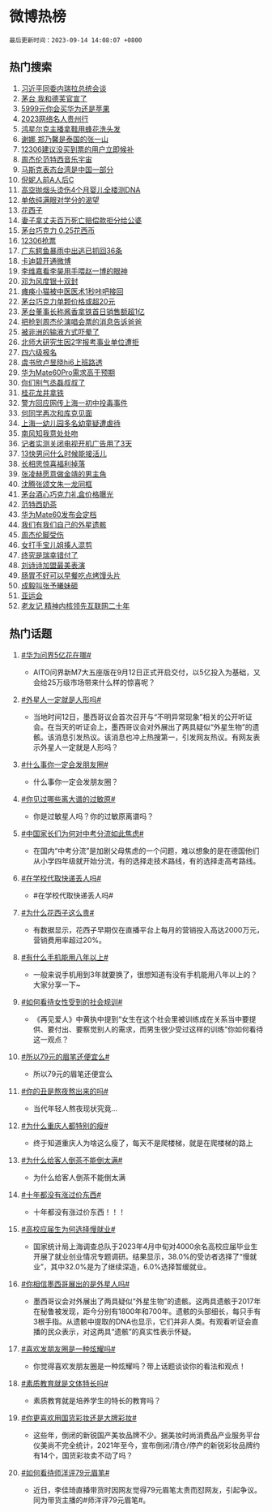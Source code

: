 # 微博热榜

`最后更新时间：2023-09-14 14:08:07 +0800`

## 热门搜索

1. [习近平同委内瑞拉总统会谈](https://m.weibo.cn/search?containerid=100103type%3D1%26t%3D10%26q%3D%23%E4%B9%A0%E8%BF%91%E5%B9%B3%E5%90%8C%E5%A7%94%E5%86%85%E7%91%9E%E6%8B%89%E6%80%BB%E7%BB%9F%E4%BC%9A%E8%B0%88%23&stream_entry_id=51&isnewpage=1&extparam=seat%3D1%26pos%3D0%26stream_entry_id%3D51%26dgr%3D0%26filter_type%3Drealtimehot%26c_type%3D51%26cate%3D10103%26display_time%3D1694671686%26pre_seqid%3D169467168671801806184)
1. [茅台 我和德芙官宣了](https://m.weibo.cn/search?containerid=100103type%3D1%26t%3D10%26q%3D%E8%8C%85%E5%8F%B0+%E6%88%91%E5%92%8C%E5%BE%B7%E8%8A%99%E5%AE%98%E5%AE%A3%E4%BA%86&stream_entry_id=31&isnewpage=1&extparam=seat%3D1%26flag%3D16%26stream_entry_id%3D31%26band_rank%3D1%26filter_type%3Drealtimehot%26c_type%3D31%26cate%3D5001%26lcate%3D5001%26q%3D%25E8%258C%2585%25E5%258F%25B0%2520%25E6%2588%2591%25E5%2592%258C%25E5%25BE%25B7%25E8%258A%2599%25E5%25AE%2598%25E5%25AE%25A3%25E4%25BA%2586%26dgr%3D0%26pos%3D0%26realpos%3D1%26display_time%3D1694671686%26pre_seqid%3D169467168671801806184)
1. [5999元你会买华为还是苹果](https://m.weibo.cn/search?containerid=100103type%3D1%26t%3D10%26q%3D%235999%E5%85%83%E4%BD%A0%E4%BC%9A%E4%B9%B0%E5%8D%8E%E4%B8%BA%E8%BF%98%E6%98%AF%E8%8B%B9%E6%9E%9C%23&stream_entry_id=31&isnewpage=1&extparam=seat%3D1%26flag%3D2%26stream_entry_id%3D31%26band_rank%3D2%26filter_type%3Drealtimehot%26c_type%3D31%26cate%3D5001%26lcate%3D5001%26q%3D%25235999%25E5%2585%2583%25E4%25BD%25A0%25E4%25BC%259A%25E4%25B9%25B0%25E5%258D%258E%25E4%25B8%25BA%25E8%25BF%2598%25E6%2598%25AF%25E8%258B%25B9%25E6%259E%259C%2523%26dgr%3D0%26pos%3D1%26realpos%3D2%26display_time%3D1694671686%26pre_seqid%3D169467168671801806184)
1. [2023网络名人贵州行](https://m.weibo.cn/search?containerid=100103type%3D1%26t%3D10%26q%3D%232023%E7%BD%91%E7%BB%9C%E5%90%8D%E4%BA%BA%E8%B4%B5%E5%B7%9E%E8%A1%8C%23&stream_entry_id=31&isnewpage=1&extparam=seat%3D1%26flag%3D0%26stream_entry_id%3D31%26band_rank%3D3%26filter_type%3Drealtimehot%26c_type%3D31%26cate%3D5001%26lcate%3D5001%26q%3D%25232023%25E7%25BD%2591%25E7%25BB%259C%25E5%2590%258D%25E4%25BA%25BA%25E8%25B4%25B5%25E5%25B7%259E%25E8%25A1%258C%2523%26dgr%3D0%26pos%3D2%26realpos%3D3%26display_time%3D1694671686%26pre_seqid%3D169467168671801806184)
1. [鸿星尔克主播拿鞋用蜂花洗头发](https://m.weibo.cn/search?containerid=100103type%3D1%26t%3D10%26q%3D%23%E9%B8%BF%E6%98%9F%E5%B0%94%E5%85%8B%E4%B8%BB%E6%92%AD%E6%8B%BF%E9%9E%8B%E7%94%A8%E8%9C%82%E8%8A%B1%E6%B4%97%E5%A4%B4%E5%8F%91%23&stream_entry_id=31&isnewpage=1&extparam=seat%3D1%26flag%3D1%26stream_entry_id%3D31%26band_rank%3D4%26filter_type%3Drealtimehot%26c_type%3D31%26cate%3D5001%26lcate%3D5001%26q%3D%2523%25E9%25B8%25BF%25E6%2598%259F%25E5%25B0%2594%25E5%2585%258B%25E4%25B8%25BB%25E6%2592%25AD%25E6%258B%25BF%25E9%259E%258B%25E7%2594%25A8%25E8%259C%2582%25E8%258A%25B1%25E6%25B4%2597%25E5%25A4%25B4%25E5%258F%2591%2523%26dgr%3D0%26pos%3D3%26realpos%3D4%26display_time%3D1694671686%26pre_seqid%3D169467168671801806184)
1. [谢娜 郑乃馨是泰国的张一山](https://m.weibo.cn/search?containerid=100103type%3D1%26t%3D10%26q%3D%E8%B0%A2%E5%A8%9C+%E9%83%91%E4%B9%83%E9%A6%A8%E6%98%AF%E6%B3%B0%E5%9B%BD%E7%9A%84%E5%BC%A0%E4%B8%80%E5%B1%B1&stream_entry_id=31&isnewpage=1&extparam=seat%3D1%26flag%3D1%26stream_entry_id%3D31%26band_rank%3D5%26filter_type%3Drealtimehot%26c_type%3D31%26cate%3D5001%26lcate%3D5001%26q%3D%25E8%25B0%25A2%25E5%25A8%259C%2520%25E9%2583%2591%25E4%25B9%2583%25E9%25A6%25A8%25E6%2598%25AF%25E6%25B3%25B0%25E5%259B%25BD%25E7%259A%2584%25E5%25BC%25A0%25E4%25B8%2580%25E5%25B1%25B1%26dgr%3D0%26pos%3D4%26realpos%3D5%26display_time%3D1694671686%26pre_seqid%3D169467168671801806184)
1. [12306建议没买到票的用户立即候补](https://m.weibo.cn/search?containerid=100103type%3D1%26t%3D10%26q%3D%2312306%E5%BB%BA%E8%AE%AE%E6%B2%A1%E4%B9%B0%E5%88%B0%E7%A5%A8%E7%9A%84%E7%94%A8%E6%88%B7%E7%AB%8B%E5%8D%B3%E5%80%99%E8%A1%A5%23&stream_entry_id=31&isnewpage=1&extparam=seat%3D1%26flag%3D1%26stream_entry_id%3D31%26band_rank%3D6%26filter_type%3Drealtimehot%26c_type%3D31%26cate%3D5001%26lcate%3D5001%26q%3D%252312306%25E5%25BB%25BA%25E8%25AE%25AE%25E6%25B2%25A1%25E4%25B9%25B0%25E5%2588%25B0%25E7%25A5%25A8%25E7%259A%2584%25E7%2594%25A8%25E6%2588%25B7%25E7%25AB%258B%25E5%258D%25B3%25E5%2580%2599%25E8%25A1%25A5%2523%26dgr%3D0%26pos%3D5%26realpos%3D6%26display_time%3D1694671686%26pre_seqid%3D169467168671801806184)
1. [周杰伦范特西音乐宇宙](https://m.weibo.cn/search?containerid=100103type%3D1%26t%3D10%26q%3D%23%E5%91%A8%E6%9D%B0%E4%BC%A6%E8%8C%83%E7%89%B9%E8%A5%BF%E9%9F%B3%E4%B9%90%E5%AE%87%E5%AE%99%23&stream_entry_id=31&isnewpage=1&extparam=seat%3D1%26pos%3D6%26band_rank%3D7%26filter_type%3Drealtimehot%26lcate%3D5001%26cate%3D5001%26is_ad_pos%3D1%26q%3D%2523%25E5%2591%25A8%25E6%259D%25B0%25E4%25BC%25A6%25E8%258C%2583%25E7%2589%25B9%25E8%25A5%25BF%25E9%259F%25B3%25E4%25B9%2590%25E5%25AE%2587%25E5%25AE%2599%2523%26dgr%3D0%26stream_entry_id%3D31%26adid%3D203177%26topic_ad%3D1%26c_type%3D31%26display_time%3D1694671686%26pre_seqid%3D169467168671801806184)
1. [马斯克表态台湾是中国一部分](https://m.weibo.cn/search?containerid=100103type%3D1%26t%3D10%26q%3D%23%E9%A9%AC%E6%96%AF%E5%85%8B%E8%A1%A8%E6%80%81%E5%8F%B0%E6%B9%BE%E6%98%AF%E4%B8%AD%E5%9B%BD%E4%B8%80%E9%83%A8%E5%88%86%23&stream_entry_id=31&isnewpage=1&extparam=seat%3D1%26flag%3D0%26stream_entry_id%3D31%26band_rank%3D7%26filter_type%3Drealtimehot%26c_type%3D31%26cate%3D5001%26lcate%3D5001%26q%3D%2523%25E9%25A9%25AC%25E6%2596%25AF%25E5%2585%258B%25E8%25A1%25A8%25E6%2580%2581%25E5%258F%25B0%25E6%25B9%25BE%25E6%2598%25AF%25E4%25B8%25AD%25E5%259B%25BD%25E4%25B8%2580%25E9%2583%25A8%25E5%2588%2586%2523%26dgr%3D0%26pos%3D7%26realpos%3D7%26display_time%3D1694671686%26pre_seqid%3D169467168671801806184)
1. [倪妮人前A人后C](https://m.weibo.cn/search?containerid=100103type%3D1%26t%3D10%26q%3D%23%E5%80%AA%E5%A6%AE%E4%BA%BA%E5%89%8DA%E4%BA%BA%E5%90%8EC%23&stream_entry_id=31&isnewpage=1&extparam=seat%3D1%26flag%3D1%26stream_entry_id%3D31%26band_rank%3D8%26filter_type%3Drealtimehot%26c_type%3D31%26cate%3D5001%26lcate%3D5001%26q%3D%2523%25E5%2580%25AA%25E5%25A6%25AE%25E4%25BA%25BA%25E5%2589%258DA%25E4%25BA%25BA%25E5%2590%258EC%2523%26dgr%3D0%26pos%3D8%26realpos%3D8%26display_time%3D1694671686%26pre_seqid%3D169467168671801806184)
1. [高空抛烟头烫伤4个月婴儿全楼测DNA](https://m.weibo.cn/search?containerid=100103type%3D1%26t%3D10%26q%3D%23%E9%AB%98%E7%A9%BA%E6%8A%9B%E7%83%9F%E5%A4%B4%E7%83%AB%E4%BC%A44%E4%B8%AA%E6%9C%88%E5%A9%B4%E5%84%BF%E5%85%A8%E6%A5%BC%E6%B5%8BDNA%23&stream_entry_id=31&isnewpage=1&extparam=seat%3D1%26flag%3D2%26stream_entry_id%3D31%26band_rank%3D9%26filter_type%3Drealtimehot%26c_type%3D31%26cate%3D5001%26lcate%3D5001%26q%3D%2523%25E9%25AB%2598%25E7%25A9%25BA%25E6%258A%259B%25E7%2583%259F%25E5%25A4%25B4%25E7%2583%25AB%25E4%25BC%25A44%25E4%25B8%25AA%25E6%259C%2588%25E5%25A9%25B4%25E5%2584%25BF%25E5%2585%25A8%25E6%25A5%25BC%25E6%25B5%258BDNA%2523%26dgr%3D0%26pos%3D9%26realpos%3D9%26display_time%3D1694671686%26pre_seqid%3D169467168671801806184)
1. [单依纯满眼对学分的渴望](https://m.weibo.cn/search?containerid=100103type%3D1%26t%3D10%26q%3D%E5%8D%95%E4%BE%9D%E7%BA%AF%E6%BB%A1%E7%9C%BC%E5%AF%B9%E5%AD%A6%E5%88%86%E7%9A%84%E6%B8%B4%E6%9C%9B&stream_entry_id=31&isnewpage=1&extparam=seat%3D1%26flag%3D0%26stream_entry_id%3D31%26band_rank%3D10%26filter_type%3Drealtimehot%26c_type%3D31%26cate%3D5001%26lcate%3D5001%26q%3D%25E5%258D%2595%25E4%25BE%259D%25E7%25BA%25AF%25E6%25BB%25A1%25E7%259C%25BC%25E5%25AF%25B9%25E5%25AD%25A6%25E5%2588%2586%25E7%259A%2584%25E6%25B8%25B4%25E6%259C%259B%26dgr%3D0%26pos%3D10%26realpos%3D10%26display_time%3D1694671686%26pre_seqid%3D169467168671801806184)
1. [花西子](https://m.weibo.cn/search?containerid=100103type%3D1%26t%3D10%26q%3D%E8%8A%B1%E8%A5%BF%E5%AD%90&stream_entry_id=31&isnewpage=1&extparam=seat%3D1%26flag%3D0%26stream_entry_id%3D31%26band_rank%3D11%26filter_type%3Drealtimehot%26c_type%3D31%26cate%3D5001%26lcate%3D5001%26q%3D%25E8%258A%25B1%25E8%25A5%25BF%25E5%25AD%2590%26dgr%3D0%26pos%3D11%26realpos%3D11%26display_time%3D1694671686%26pre_seqid%3D169467168671801806184)
1. [妻子拿丈夫百万死亡赔偿款拒分给公婆](https://m.weibo.cn/search?containerid=100103type%3D1%26t%3D10%26q%3D%23%E5%A6%BB%E5%AD%90%E6%8B%BF%E4%B8%88%E5%A4%AB%E7%99%BE%E4%B8%87%E6%AD%BB%E4%BA%A1%E8%B5%94%E5%81%BF%E6%AC%BE%E6%8B%92%E5%88%86%E7%BB%99%E5%85%AC%E5%A9%86%23&stream_entry_id=31&isnewpage=1&extparam=seat%3D1%26flag%3D0%26stream_entry_id%3D31%26band_rank%3D12%26filter_type%3Drealtimehot%26c_type%3D31%26cate%3D5001%26lcate%3D5001%26q%3D%2523%25E5%25A6%25BB%25E5%25AD%2590%25E6%258B%25BF%25E4%25B8%2588%25E5%25A4%25AB%25E7%2599%25BE%25E4%25B8%2587%25E6%25AD%25BB%25E4%25BA%25A1%25E8%25B5%2594%25E5%2581%25BF%25E6%25AC%25BE%25E6%258B%2592%25E5%2588%2586%25E7%25BB%2599%25E5%2585%25AC%25E5%25A9%2586%2523%26dgr%3D0%26pos%3D12%26realpos%3D12%26display_time%3D1694671686%26pre_seqid%3D169467168671801806184)
1. [茅台巧克力 0.25花西币](https://m.weibo.cn/search?containerid=100103type%3D1%26t%3D10%26q%3D%E8%8C%85%E5%8F%B0%E5%B7%A7%E5%85%8B%E5%8A%9B+0.25%E8%8A%B1%E8%A5%BF%E5%B8%81&stream_entry_id=31&isnewpage=1&extparam=seat%3D1%26flag%3D1%26stream_entry_id%3D31%26band_rank%3D13%26filter_type%3Drealtimehot%26c_type%3D31%26cate%3D5001%26lcate%3D5001%26q%3D%25E8%258C%2585%25E5%258F%25B0%25E5%25B7%25A7%25E5%2585%258B%25E5%258A%259B%25200.25%25E8%258A%25B1%25E8%25A5%25BF%25E5%25B8%2581%26dgr%3D0%26pos%3D13%26realpos%3D13%26display_time%3D1694671686%26pre_seqid%3D169467168671801806184)
1. [12306抢票](https://m.weibo.cn/search?containerid=100103type%3D1%26t%3D10%26q%3D%2312306%E6%8A%A2%E7%A5%A8%23&stream_entry_id=31&isnewpage=1&extparam=seat%3D1%26flag%3D0%26stream_entry_id%3D31%26band_rank%3D14%26filter_type%3Drealtimehot%26c_type%3D31%26cate%3D5001%26lcate%3D5001%26q%3D%252312306%25E6%258A%25A2%25E7%25A5%25A8%2523%26dgr%3D0%26pos%3D14%26realpos%3D14%26display_time%3D1694671686%26pre_seqid%3D169467168671801806184)
1. [广东鳄鱼暴雨中出逃已抓回36条](https://m.weibo.cn/search?containerid=100103type%3D1%26t%3D10%26q%3D%23%E5%B9%BF%E4%B8%9C%E9%B3%84%E9%B1%BC%E6%9A%B4%E9%9B%A8%E4%B8%AD%E5%87%BA%E9%80%83%E5%B7%B2%E6%8A%93%E5%9B%9E36%E6%9D%A1%23&stream_entry_id=31&isnewpage=1&extparam=seat%3D1%26flag%3D0%26stream_entry_id%3D31%26band_rank%3D15%26filter_type%3Drealtimehot%26c_type%3D31%26cate%3D5001%26lcate%3D5001%26q%3D%2523%25E5%25B9%25BF%25E4%25B8%259C%25E9%25B3%2584%25E9%25B1%25BC%25E6%259A%25B4%25E9%259B%25A8%25E4%25B8%25AD%25E5%2587%25BA%25E9%2580%2583%25E5%25B7%25B2%25E6%258A%2593%25E5%259B%259E36%25E6%259D%25A1%2523%26dgr%3D0%26pos%3D15%26realpos%3D15%26display_time%3D1694671686%26pre_seqid%3D169467168671801806184)
1. [卡迪碧开通微博](https://m.weibo.cn/search?containerid=100103type%3D1%26t%3D10%26q%3D%23%E5%8D%A1%E8%BF%AA%E7%A2%A7%E5%BC%80%E9%80%9A%E5%BE%AE%E5%8D%9A%23&stream_entry_id=31&isnewpage=1&extparam=seat%3D1%26flag%3D1%26stream_entry_id%3D31%26band_rank%3D16%26filter_type%3Drealtimehot%26c_type%3D31%26cate%3D5001%26lcate%3D5001%26q%3D%2523%25E5%258D%25A1%25E8%25BF%25AA%25E7%25A2%25A7%25E5%25BC%2580%25E9%2580%259A%25E5%25BE%25AE%25E5%258D%259A%2523%26dgr%3D0%26pos%3D16%26realpos%3D16%26display_time%3D1694671686%26pre_seqid%3D169467168671801806184)
1. [李维嘉看李昊用手喂赵一博的眼神](https://m.weibo.cn/search?containerid=100103type%3D1%26t%3D10%26q%3D%23%E6%9D%8E%E7%BB%B4%E5%98%89%E7%9C%8B%E6%9D%8E%E6%98%8A%E7%94%A8%E6%89%8B%E5%96%82%E8%B5%B5%E4%B8%80%E5%8D%9A%E7%9A%84%E7%9C%BC%E7%A5%9E%23&stream_entry_id=31&isnewpage=1&extparam=seat%3D1%26flag%3D1%26stream_entry_id%3D31%26band_rank%3D17%26filter_type%3Drealtimehot%26c_type%3D31%26cate%3D5001%26lcate%3D5001%26q%3D%2523%25E6%259D%258E%25E7%25BB%25B4%25E5%2598%2589%25E7%259C%258B%25E6%259D%258E%25E6%2598%258A%25E7%2594%25A8%25E6%2589%258B%25E5%2596%2582%25E8%25B5%25B5%25E4%25B8%2580%25E5%258D%259A%25E7%259A%2584%25E7%259C%25BC%25E7%25A5%259E%2523%26dgr%3D0%26pos%3D17%26realpos%3D17%26display_time%3D1694671686%26pre_seqid%3D169467168671801806184)
1. [邓为风度银十双封](https://m.weibo.cn/search?containerid=100103type%3D1%26t%3D10%26q%3D%23%E9%82%93%E4%B8%BA%E9%A3%8E%E5%BA%A6%E9%93%B6%E5%8D%81%E5%8F%8C%E5%B0%81%23&stream_entry_id=31&isnewpage=1&extparam=seat%3D1%26flag%3D1%26stream_entry_id%3D31%26band_rank%3D18%26filter_type%3Drealtimehot%26c_type%3D31%26cate%3D5001%26lcate%3D5001%26q%3D%2523%25E9%2582%2593%25E4%25B8%25BA%25E9%25A3%258E%25E5%25BA%25A6%25E9%2593%25B6%25E5%258D%2581%25E5%258F%258C%25E5%25B0%2581%2523%26dgr%3D0%26pos%3D18%26realpos%3D18%26display_time%3D1694671686%26pre_seqid%3D169467168671801806184)
1. [瘫痪小猫被中医医术1秒咔吧接回](https://m.weibo.cn/search?containerid=100103type%3D1%26t%3D10%26q%3D%23%E7%98%AB%E7%97%AA%E5%B0%8F%E7%8C%AB%E8%A2%AB%E4%B8%AD%E5%8C%BB%E5%8C%BB%E6%9C%AF1%E7%A7%92%E5%92%94%E5%90%A7%E6%8E%A5%E5%9B%9E%23&stream_entry_id=31&isnewpage=1&extparam=seat%3D1%26flag%3D32768%26stream_entry_id%3D31%26band_rank%3D19%26filter_type%3Drealtimehot%26c_type%3D31%26cate%3D5001%26lcate%3D5001%26q%3D%2523%25E7%2598%25AB%25E7%2597%25AA%25E5%25B0%258F%25E7%258C%25AB%25E8%25A2%25AB%25E4%25B8%25AD%25E5%258C%25BB%25E5%258C%25BB%25E6%259C%25AF1%25E7%25A7%2592%25E5%2592%2594%25E5%2590%25A7%25E6%258E%25A5%25E5%259B%259E%2523%26dgr%3D0%26pos%3D19%26realpos%3D19%26display_time%3D1694671686%26pre_seqid%3D169467168671801806184)
1. [茅台巧克力单颗价格或超20元](https://m.weibo.cn/search?containerid=100103type%3D1%26t%3D10%26q%3D%23%E8%8C%85%E5%8F%B0%E5%B7%A7%E5%85%8B%E5%8A%9B%E5%8D%95%E9%A2%97%E4%BB%B7%E6%A0%BC%E6%88%96%E8%B6%8520%E5%85%83%23&stream_entry_id=31&isnewpage=1&extparam=seat%3D1%26flag%3D0%26stream_entry_id%3D31%26band_rank%3D20%26filter_type%3Drealtimehot%26c_type%3D31%26cate%3D5001%26lcate%3D5001%26q%3D%2523%25E8%258C%2585%25E5%258F%25B0%25E5%25B7%25A7%25E5%2585%258B%25E5%258A%259B%25E5%258D%2595%25E9%25A2%2597%25E4%25BB%25B7%25E6%25A0%25BC%25E6%2588%2596%25E8%25B6%258520%25E5%2585%2583%2523%26dgr%3D0%26pos%3D20%26realpos%3D20%26display_time%3D1694671686%26pre_seqid%3D169467168671801806184)
1. [茅台董事长称酱香拿铁首日销售额超1亿](https://m.weibo.cn/search?containerid=100103type%3D1%26t%3D10%26q%3D%23%E8%8C%85%E5%8F%B0%E8%91%A3%E4%BA%8B%E9%95%BF%E7%A7%B0%E9%85%B1%E9%A6%99%E6%8B%BF%E9%93%81%E9%A6%96%E6%97%A5%E9%94%80%E5%94%AE%E9%A2%9D%E8%B6%851%E4%BA%BF%23&stream_entry_id=31&isnewpage=1&extparam=seat%3D1%26flag%3D0%26stream_entry_id%3D31%26band_rank%3D21%26filter_type%3Drealtimehot%26c_type%3D31%26cate%3D5001%26lcate%3D5001%26q%3D%2523%25E8%258C%2585%25E5%258F%25B0%25E8%2591%25A3%25E4%25BA%258B%25E9%2595%25BF%25E7%25A7%25B0%25E9%2585%25B1%25E9%25A6%2599%25E6%258B%25BF%25E9%2593%2581%25E9%25A6%2596%25E6%2597%25A5%25E9%2594%2580%25E5%2594%25AE%25E9%25A2%259D%25E8%25B6%25851%25E4%25BA%25BF%2523%26dgr%3D0%26pos%3D21%26realpos%3D21%26display_time%3D1694671686%26pre_seqid%3D169467168671801806184)
1. [把抢到周杰伦演唱会票的消息告诉爸爸](https://m.weibo.cn/search?containerid=100103type%3D1%26t%3D10%26q%3D%E6%8A%8A%E6%8A%A2%E5%88%B0%E5%91%A8%E6%9D%B0%E4%BC%A6%E6%BC%94%E5%94%B1%E4%BC%9A%E7%A5%A8%E7%9A%84%E6%B6%88%E6%81%AF%E5%91%8A%E8%AF%89%E7%88%B8%E7%88%B8&stream_entry_id=31&isnewpage=1&extparam=seat%3D1%26flag%3D1%26stream_entry_id%3D31%26band_rank%3D22%26filter_type%3Drealtimehot%26c_type%3D31%26cate%3D5001%26lcate%3D5001%26q%3D%25E6%258A%258A%25E6%258A%25A2%25E5%2588%25B0%25E5%2591%25A8%25E6%259D%25B0%25E4%25BC%25A6%25E6%25BC%2594%25E5%2594%25B1%25E4%25BC%259A%25E7%25A5%25A8%25E7%259A%2584%25E6%25B6%2588%25E6%2581%25AF%25E5%2591%258A%25E8%25AF%2589%25E7%2588%25B8%25E7%2588%25B8%26dgr%3D0%26pos%3D22%26realpos%3D22%26display_time%3D1694671686%26pre_seqid%3D169467168671801806184)
1. [被非洲的输液方式吓晕了](https://m.weibo.cn/search?containerid=100103type%3D1%26t%3D10%26q%3D%E8%A2%AB%E9%9D%9E%E6%B4%B2%E7%9A%84%E8%BE%93%E6%B6%B2%E6%96%B9%E5%BC%8F%E5%90%93%E6%99%95%E4%BA%86&stream_entry_id=31&isnewpage=1&extparam=seat%3D1%26flag%3D0%26stream_entry_id%3D31%26band_rank%3D23%26filter_type%3Drealtimehot%26c_type%3D31%26cate%3D5001%26lcate%3D5001%26q%3D%25E8%25A2%25AB%25E9%259D%259E%25E6%25B4%25B2%25E7%259A%2584%25E8%25BE%2593%25E6%25B6%25B2%25E6%2596%25B9%25E5%25BC%258F%25E5%2590%2593%25E6%2599%2595%25E4%25BA%2586%26dgr%3D0%26pos%3D23%26realpos%3D23%26display_time%3D1694671686%26pre_seqid%3D169467168671801806184)
1. [北师大研究生因2字报考事业单位遭拒](https://m.weibo.cn/search?containerid=100103type%3D1%26t%3D10%26q%3D%23%E5%8C%97%E5%B8%88%E5%A4%A7%E7%A0%94%E7%A9%B6%E7%94%9F%E5%9B%A02%E5%AD%97%E6%8A%A5%E8%80%83%E4%BA%8B%E4%B8%9A%E5%8D%95%E4%BD%8D%E9%81%AD%E6%8B%92%23&stream_entry_id=31&isnewpage=1&extparam=seat%3D1%26flag%3D0%26stream_entry_id%3D31%26band_rank%3D24%26filter_type%3Drealtimehot%26c_type%3D31%26cate%3D5001%26lcate%3D5001%26q%3D%2523%25E5%258C%2597%25E5%25B8%2588%25E5%25A4%25A7%25E7%25A0%2594%25E7%25A9%25B6%25E7%2594%259F%25E5%259B%25A02%25E5%25AD%2597%25E6%258A%25A5%25E8%2580%2583%25E4%25BA%258B%25E4%25B8%259A%25E5%258D%2595%25E4%25BD%258D%25E9%2581%25AD%25E6%258B%2592%2523%26dgr%3D0%26pos%3D24%26realpos%3D24%26display_time%3D1694671686%26pre_seqid%3D169467168671801806184)
1. [四六级报名](https://m.weibo.cn/search?containerid=100103type%3D1%26t%3D10%26q%3D%E5%9B%9B%E5%85%AD%E7%BA%A7%E6%8A%A5%E5%90%8D&stream_entry_id=31&isnewpage=1&extparam=seat%3D1%26flag%3D1%26stream_entry_id%3D31%26band_rank%3D25%26filter_type%3Drealtimehot%26c_type%3D31%26cate%3D5001%26lcate%3D5001%26q%3D%25E5%259B%259B%25E5%2585%25AD%25E7%25BA%25A7%25E6%258A%25A5%25E5%2590%258D%26dgr%3D0%26pos%3D25%26realpos%3D25%26display_time%3D1694671686%26pre_seqid%3D169467168671801806184)
1. [虞书欣卢昱晓hi6上班路透](https://m.weibo.cn/search?containerid=100103type%3D1%26t%3D10%26q%3D%23%E8%99%9E%E4%B9%A6%E6%AC%A3%E5%8D%A2%E6%98%B1%E6%99%93hi6%E4%B8%8A%E7%8F%AD%E8%B7%AF%E9%80%8F%23&stream_entry_id=31&isnewpage=1&extparam=seat%3D1%26flag%3D1%26stream_entry_id%3D31%26band_rank%3D26%26filter_type%3Drealtimehot%26c_type%3D31%26cate%3D5001%26lcate%3D5001%26q%3D%2523%25E8%2599%259E%25E4%25B9%25A6%25E6%25AC%25A3%25E5%258D%25A2%25E6%2598%25B1%25E6%2599%2593hi6%25E4%25B8%258A%25E7%258F%25AD%25E8%25B7%25AF%25E9%2580%258F%2523%26dgr%3D0%26pos%3D26%26realpos%3D26%26display_time%3D1694671686%26pre_seqid%3D169467168671801806184)
1. [华为Mate60Pro需求高于预期](https://m.weibo.cn/search?containerid=100103type%3D1%26t%3D10%26q%3D%23%E5%8D%8E%E4%B8%BAMate60Pro%E9%9C%80%E6%B1%82%E9%AB%98%E4%BA%8E%E9%A2%84%E6%9C%9F%23&stream_entry_id=31&isnewpage=1&extparam=seat%3D1%26flag%3D0%26stream_entry_id%3D31%26band_rank%3D27%26filter_type%3Drealtimehot%26c_type%3D31%26cate%3D5001%26lcate%3D5001%26q%3D%2523%25E5%258D%258E%25E4%25B8%25BAMate60Pro%25E9%259C%2580%25E6%25B1%2582%25E9%25AB%2598%25E4%25BA%258E%25E9%25A2%2584%25E6%259C%259F%2523%26dgr%3D0%26pos%3D27%26realpos%3D27%26display_time%3D1694671686%26pre_seqid%3D169467168671801806184)
1. [你们别气丞磊叔叔了](https://m.weibo.cn/search?containerid=100103type%3D1%26t%3D10%26q%3D%E4%BD%A0%E4%BB%AC%E5%88%AB%E6%B0%94%E4%B8%9E%E7%A3%8A%E5%8F%94%E5%8F%94%E4%BA%86&stream_entry_id=31&isnewpage=1&extparam=seat%3D1%26flag%3D1%26stream_entry_id%3D31%26band_rank%3D28%26filter_type%3Drealtimehot%26c_type%3D31%26cate%3D5001%26lcate%3D5001%26q%3D%25E4%25BD%25A0%25E4%25BB%25AC%25E5%2588%25AB%25E6%25B0%2594%25E4%25B8%259E%25E7%25A3%258A%25E5%258F%2594%25E5%258F%2594%25E4%25BA%2586%26dgr%3D0%26pos%3D28%26realpos%3D28%26display_time%3D1694671686%26pre_seqid%3D169467168671801806184)
1. [桂花龙井拿铁](https://m.weibo.cn/search?containerid=100103type%3D1%26t%3D10%26q%3D%E6%A1%82%E8%8A%B1%E9%BE%99%E4%BA%95%E6%8B%BF%E9%93%81&stream_entry_id=31&isnewpage=1&extparam=seat%3D1%26flag%3D0%26stream_entry_id%3D31%26band_rank%3D29%26filter_type%3Drealtimehot%26c_type%3D31%26cate%3D5001%26lcate%3D5001%26q%3D%25E6%25A1%2582%25E8%258A%25B1%25E9%25BE%2599%25E4%25BA%2595%25E6%258B%25BF%25E9%2593%2581%26dgr%3D0%26pos%3D29%26realpos%3D29%26display_time%3D1694671686%26pre_seqid%3D169467168671801806184)
1. [警方回应网传上海一初中投毒事件](https://m.weibo.cn/search?containerid=100103type%3D1%26t%3D10%26q%3D%23%E8%AD%A6%E6%96%B9%E5%9B%9E%E5%BA%94%E7%BD%91%E4%BC%A0%E4%B8%8A%E6%B5%B7%E4%B8%80%E5%88%9D%E4%B8%AD%E6%8A%95%E6%AF%92%E4%BA%8B%E4%BB%B6%23&stream_entry_id=31&isnewpage=1&extparam=seat%3D1%26flag%3D1%26stream_entry_id%3D31%26band_rank%3D30%26filter_type%3Drealtimehot%26c_type%3D31%26cate%3D5001%26lcate%3D5001%26q%3D%2523%25E8%25AD%25A6%25E6%2596%25B9%25E5%259B%259E%25E5%25BA%2594%25E7%25BD%2591%25E4%25BC%25A0%25E4%25B8%258A%25E6%25B5%25B7%25E4%25B8%2580%25E5%2588%259D%25E4%25B8%25AD%25E6%258A%2595%25E6%25AF%2592%25E4%25BA%258B%25E4%25BB%25B6%2523%26dgr%3D0%26pos%3D30%26realpos%3D30%26display_time%3D1694671686%26pre_seqid%3D169467168671801806184)
1. [何同学再次和库克见面](https://m.weibo.cn/search?containerid=100103type%3D1%26t%3D10%26q%3D%E4%BD%95%E5%90%8C%E5%AD%A6%E5%86%8D%E6%AC%A1%E5%92%8C%E5%BA%93%E5%85%8B%E8%A7%81%E9%9D%A2&stream_entry_id=31&isnewpage=1&extparam=seat%3D1%26flag%3D1%26stream_entry_id%3D31%26band_rank%3D31%26filter_type%3Drealtimehot%26c_type%3D31%26cate%3D5001%26lcate%3D5001%26q%3D%25E4%25BD%2595%25E5%2590%258C%25E5%25AD%25A6%25E5%2586%258D%25E6%25AC%25A1%25E5%2592%258C%25E5%25BA%2593%25E5%2585%258B%25E8%25A7%2581%25E9%259D%25A2%26dgr%3D0%26pos%3D31%26realpos%3D31%26display_time%3D1694671686%26pre_seqid%3D169467168671801806184)
1. [上海一幼儿园多名幼童疑遭虐待](https://m.weibo.cn/search?containerid=100103type%3D1%26t%3D10%26q%3D%23%E4%B8%8A%E6%B5%B7%E4%B8%80%E5%B9%BC%E5%84%BF%E5%9B%AD%E5%A4%9A%E5%90%8D%E5%B9%BC%E7%AB%A5%E7%96%91%E9%81%AD%E8%99%90%E5%BE%85%23&stream_entry_id=31&isnewpage=1&extparam=seat%3D1%26flag%3D0%26stream_entry_id%3D31%26band_rank%3D32%26filter_type%3Drealtimehot%26c_type%3D31%26cate%3D5001%26lcate%3D5001%26q%3D%2523%25E4%25B8%258A%25E6%25B5%25B7%25E4%25B8%2580%25E5%25B9%25BC%25E5%2584%25BF%25E5%259B%25AD%25E5%25A4%259A%25E5%2590%258D%25E5%25B9%25BC%25E7%25AB%25A5%25E7%2596%2591%25E9%2581%25AD%25E8%2599%2590%25E5%25BE%2585%2523%26dgr%3D0%26pos%3D32%26realpos%3D32%26display_time%3D1694671686%26pre_seqid%3D169467168671801806184)
1. [南风知我意处处吻](https://m.weibo.cn/search?containerid=100103type%3D1%26t%3D10%26q%3D%23%E5%8D%97%E9%A3%8E%E7%9F%A5%E6%88%91%E6%84%8F%E5%A4%84%E5%A4%84%E5%90%BB%23&stream_entry_id=31&isnewpage=1&extparam=seat%3D1%26flag%3D1%26stream_entry_id%3D31%26band_rank%3D33%26filter_type%3Drealtimehot%26c_type%3D31%26cate%3D5001%26lcate%3D5001%26q%3D%2523%25E5%258D%2597%25E9%25A3%258E%25E7%259F%25A5%25E6%2588%2591%25E6%2584%258F%25E5%25A4%2584%25E5%25A4%2584%25E5%2590%25BB%2523%26dgr%3D0%26pos%3D33%26realpos%3D33%26display_time%3D1694671686%26pre_seqid%3D169467168671801806184)
1. [记者实测关闭电视开机广告用了3天](https://m.weibo.cn/search?containerid=100103type%3D1%26t%3D10%26q%3D%23%E8%AE%B0%E8%80%85%E5%AE%9E%E6%B5%8B%E5%85%B3%E9%97%AD%E7%94%B5%E8%A7%86%E5%BC%80%E6%9C%BA%E5%B9%BF%E5%91%8A%E7%94%A8%E4%BA%863%E5%A4%A9%23&stream_entry_id=31&isnewpage=1&extparam=seat%3D1%26flag%3D1%26stream_entry_id%3D31%26band_rank%3D34%26filter_type%3Drealtimehot%26c_type%3D31%26cate%3D5001%26lcate%3D5001%26q%3D%2523%25E8%25AE%25B0%25E8%2580%2585%25E5%25AE%259E%25E6%25B5%258B%25E5%2585%25B3%25E9%2597%25AD%25E7%2594%25B5%25E8%25A7%2586%25E5%25BC%2580%25E6%259C%25BA%25E5%25B9%25BF%25E5%2591%258A%25E7%2594%25A8%25E4%25BA%25863%25E5%25A4%25A9%2523%26dgr%3D0%26pos%3D34%26realpos%3D34%26display_time%3D1694671686%26pre_seqid%3D169467168671801806184)
1. [13快男问什么时候能接活儿](https://m.weibo.cn/search?containerid=100103type%3D1%26t%3D10%26q%3D%2313%E5%BF%AB%E7%94%B7%E9%97%AE%E4%BB%80%E4%B9%88%E6%97%B6%E5%80%99%E8%83%BD%E6%8E%A5%E6%B4%BB%E5%84%BF%23&stream_entry_id=31&isnewpage=1&extparam=seat%3D1%26flag%3D1%26stream_entry_id%3D31%26band_rank%3D35%26filter_type%3Drealtimehot%26c_type%3D31%26cate%3D5001%26lcate%3D5001%26q%3D%252313%25E5%25BF%25AB%25E7%2594%25B7%25E9%2597%25AE%25E4%25BB%2580%25E4%25B9%2588%25E6%2597%25B6%25E5%2580%2599%25E8%2583%25BD%25E6%258E%25A5%25E6%25B4%25BB%25E5%2584%25BF%2523%26dgr%3D0%26pos%3D35%26realpos%3D35%26display_time%3D1694671686%26pre_seqid%3D169467168671801806184)
1. [长相思惊喜福利掉落](https://m.weibo.cn/search?containerid=100103type%3D1%26t%3D10%26q%3D%E9%95%BF%E7%9B%B8%E6%80%9D%E6%83%8A%E5%96%9C%E7%A6%8F%E5%88%A9%E6%8E%89%E8%90%BD&stream_entry_id=31&isnewpage=1&extparam=seat%3D1%26flag%3D1%26stream_entry_id%3D31%26band_rank%3D36%26filter_type%3Drealtimehot%26c_type%3D31%26cate%3D5001%26lcate%3D5001%26q%3D%25E9%2595%25BF%25E7%259B%25B8%25E6%2580%259D%25E6%2583%258A%25E5%2596%259C%25E7%25A6%258F%25E5%2588%25A9%25E6%258E%2589%25E8%2590%25BD%26dgr%3D0%26pos%3D36%26realpos%3D36%26display_time%3D1694671686%26pre_seqid%3D169467168671801806184)
1. [张凌赫愿意做金靖的男主角](https://m.weibo.cn/search?containerid=100103type%3D1%26t%3D10%26q%3D%23%E5%BC%A0%E5%87%8C%E8%B5%AB%E6%84%BF%E6%84%8F%E5%81%9A%E9%87%91%E9%9D%96%E7%9A%84%E7%94%B7%E4%B8%BB%E8%A7%92%23&stream_entry_id=31&isnewpage=1&extparam=seat%3D1%26flag%3D0%26stream_entry_id%3D31%26band_rank%3D37%26filter_type%3Drealtimehot%26c_type%3D31%26cate%3D5001%26lcate%3D5001%26q%3D%2523%25E5%25BC%25A0%25E5%2587%258C%25E8%25B5%25AB%25E6%2584%25BF%25E6%2584%258F%25E5%2581%259A%25E9%2587%2591%25E9%259D%2596%25E7%259A%2584%25E7%2594%25B7%25E4%25B8%25BB%25E8%25A7%2592%2523%26dgr%3D0%26pos%3D37%26realpos%3D37%26display_time%3D1694671686%26pre_seqid%3D169467168671801806184)
1. [沈腾张颂文朱一龙同框](https://m.weibo.cn/search?containerid=100103type%3D1%26t%3D10%26q%3D%23%E6%B2%88%E8%85%BE%E5%BC%A0%E9%A2%82%E6%96%87%E6%9C%B1%E4%B8%80%E9%BE%99%E5%90%8C%E6%A1%86%23&stream_entry_id=31&isnewpage=1&extparam=seat%3D1%26flag%3D1%26stream_entry_id%3D31%26band_rank%3D38%26filter_type%3Drealtimehot%26c_type%3D31%26cate%3D5001%26lcate%3D5001%26q%3D%2523%25E6%25B2%2588%25E8%2585%25BE%25E5%25BC%25A0%25E9%25A2%2582%25E6%2596%2587%25E6%259C%25B1%25E4%25B8%2580%25E9%25BE%2599%25E5%2590%258C%25E6%25A1%2586%2523%26dgr%3D0%26pos%3D38%26realpos%3D38%26display_time%3D1694671686%26pre_seqid%3D169467168671801806184)
1. [茅台酒心巧克力礼盒价格曝光](https://m.weibo.cn/search?containerid=100103type%3D1%26t%3D10%26q%3D%23%E8%8C%85%E5%8F%B0%E9%85%92%E5%BF%83%E5%B7%A7%E5%85%8B%E5%8A%9B%E7%A4%BC%E7%9B%92%E4%BB%B7%E6%A0%BC%E6%9B%9D%E5%85%89%23&stream_entry_id=31&isnewpage=1&extparam=seat%3D1%26flag%3D1%26stream_entry_id%3D31%26band_rank%3D39%26filter_type%3Drealtimehot%26c_type%3D31%26cate%3D5001%26lcate%3D5001%26q%3D%2523%25E8%258C%2585%25E5%258F%25B0%25E9%2585%2592%25E5%25BF%2583%25E5%25B7%25A7%25E5%2585%258B%25E5%258A%259B%25E7%25A4%25BC%25E7%259B%2592%25E4%25BB%25B7%25E6%25A0%25BC%25E6%259B%259D%25E5%2585%2589%2523%26dgr%3D0%26pos%3D39%26realpos%3D39%26display_time%3D1694671686%26pre_seqid%3D169467168671801806184)
1. [范特西奶茶](https://m.weibo.cn/search?containerid=100103type%3D1%26t%3D10%26q%3D%E8%8C%83%E7%89%B9%E8%A5%BF%E5%A5%B6%E8%8C%B6&stream_entry_id=31&isnewpage=1&extparam=seat%3D1%26flag%3D0%26stream_entry_id%3D31%26band_rank%3D40%26filter_type%3Drealtimehot%26c_type%3D31%26cate%3D5001%26lcate%3D5001%26q%3D%25E8%258C%2583%25E7%2589%25B9%25E8%25A5%25BF%25E5%25A5%25B6%25E8%258C%25B6%26dgr%3D0%26pos%3D40%26realpos%3D40%26display_time%3D1694671686%26pre_seqid%3D169467168671801806184)
1. [华为Mate60发布会定档](https://m.weibo.cn/search?containerid=100103type%3D1%26t%3D10%26q%3D%23%E5%8D%8E%E4%B8%BAMate60%E5%8F%91%E5%B8%83%E4%BC%9A%E5%AE%9A%E6%A1%A3%23&stream_entry_id=31&isnewpage=1&extparam=seat%3D1%26flag%3D0%26stream_entry_id%3D31%26band_rank%3D41%26filter_type%3Drealtimehot%26c_type%3D31%26cate%3D5001%26lcate%3D5001%26q%3D%2523%25E5%258D%258E%25E4%25B8%25BAMate60%25E5%258F%2591%25E5%25B8%2583%25E4%25BC%259A%25E5%25AE%259A%25E6%25A1%25A3%2523%26dgr%3D0%26pos%3D41%26realpos%3D41%26display_time%3D1694671686%26pre_seqid%3D169467168671801806184)
1. [我们有我们自己的外星遗骸](https://m.weibo.cn/search?containerid=100103type%3D1%26t%3D10%26q%3D%23%E6%88%91%E4%BB%AC%E6%9C%89%E6%88%91%E4%BB%AC%E8%87%AA%E5%B7%B1%E7%9A%84%E5%A4%96%E6%98%9F%E9%81%97%E9%AA%B8%23&stream_entry_id=31&isnewpage=1&extparam=seat%3D1%26flag%3D1%26stream_entry_id%3D31%26band_rank%3D42%26filter_type%3Drealtimehot%26c_type%3D31%26cate%3D5001%26lcate%3D5001%26q%3D%2523%25E6%2588%2591%25E4%25BB%25AC%25E6%259C%2589%25E6%2588%2591%25E4%25BB%25AC%25E8%2587%25AA%25E5%25B7%25B1%25E7%259A%2584%25E5%25A4%2596%25E6%2598%259F%25E9%2581%2597%25E9%25AA%25B8%2523%26dgr%3D0%26pos%3D42%26realpos%3D42%26display_time%3D1694671686%26pre_seqid%3D169467168671801806184)
1. [周杰伦脚受伤](https://m.weibo.cn/search?containerid=100103type%3D1%26t%3D10%26q%3D%23%E5%91%A8%E6%9D%B0%E4%BC%A6%E8%84%9A%E5%8F%97%E4%BC%A4%23&stream_entry_id=31&isnewpage=1&extparam=seat%3D1%26flag%3D0%26stream_entry_id%3D31%26band_rank%3D43%26filter_type%3Drealtimehot%26c_type%3D31%26cate%3D5001%26lcate%3D5001%26q%3D%2523%25E5%2591%25A8%25E6%259D%25B0%25E4%25BC%25A6%25E8%2584%259A%25E5%258F%2597%25E4%25BC%25A4%2523%26dgr%3D0%26pos%3D43%26realpos%3D43%26display_time%3D1694671686%26pre_seqid%3D169467168671801806184)
1. [女打手宝儿姐揍人混剪](https://m.weibo.cn/search?containerid=100103type%3D1%26t%3D10%26q%3D%E5%A5%B3%E6%89%93%E6%89%8B%E5%AE%9D%E5%84%BF%E5%A7%90%E6%8F%8D%E4%BA%BA%E6%B7%B7%E5%89%AA&stream_entry_id=31&isnewpage=1&extparam=seat%3D1%26flag%3D1%26stream_entry_id%3D31%26band_rank%3D44%26filter_type%3Drealtimehot%26c_type%3D31%26cate%3D5001%26lcate%3D5001%26q%3D%25E5%25A5%25B3%25E6%2589%2593%25E6%2589%258B%25E5%25AE%259D%25E5%2584%25BF%25E5%25A7%2590%25E6%258F%258D%25E4%25BA%25BA%25E6%25B7%25B7%25E5%2589%25AA%26dgr%3D0%26pos%3D44%26realpos%3D44%26display_time%3D1694671686%26pre_seqid%3D169467168671801806184)
1. [终究是瑞幸错付了](https://m.weibo.cn/search?containerid=100103type%3D1%26t%3D10%26q%3D%E7%BB%88%E7%A9%B6%E6%98%AF%E7%91%9E%E5%B9%B8%E9%94%99%E4%BB%98%E4%BA%86&stream_entry_id=31&isnewpage=1&extparam=seat%3D1%26flag%3D1%26stream_entry_id%3D31%26band_rank%3D45%26filter_type%3Drealtimehot%26c_type%3D31%26cate%3D5001%26lcate%3D5001%26q%3D%25E7%25BB%2588%25E7%25A9%25B6%25E6%2598%25AF%25E7%2591%259E%25E5%25B9%25B8%25E9%2594%2599%25E4%25BB%2598%25E4%25BA%2586%26dgr%3D0%26pos%3D45%26realpos%3D45%26display_time%3D1694671686%26pre_seqid%3D169467168671801806184)
1. [刘诗诗加盟最美表演](https://m.weibo.cn/search?containerid=100103type%3D1%26t%3D10%26q%3D%23%E5%88%98%E8%AF%97%E8%AF%97%E5%8A%A0%E7%9B%9F%E6%9C%80%E7%BE%8E%E8%A1%A8%E6%BC%94%23&stream_entry_id=31&isnewpage=1&extparam=seat%3D1%26flag%3D0%26stream_entry_id%3D31%26band_rank%3D46%26filter_type%3Drealtimehot%26c_type%3D31%26cate%3D5001%26lcate%3D5001%26q%3D%2523%25E5%2588%2598%25E8%25AF%2597%25E8%25AF%2597%25E5%258A%25A0%25E7%259B%259F%25E6%259C%2580%25E7%25BE%258E%25E8%25A1%25A8%25E6%25BC%2594%2523%26dgr%3D0%26pos%3D46%26realpos%3D46%26display_time%3D1694671686%26pre_seqid%3D169467168671801806184)
1. [肠胃不好可以早餐吃点烤馒头片](https://m.weibo.cn/search?containerid=100103type%3D1%26t%3D10%26q%3D%E8%82%A0%E8%83%83%E4%B8%8D%E5%A5%BD%E5%8F%AF%E4%BB%A5%E6%97%A9%E9%A4%90%E5%90%83%E7%82%B9%E7%83%A4%E9%A6%92%E5%A4%B4%E7%89%87&stream_entry_id=31&isnewpage=1&extparam=seat%3D1%26flag%3D0%26stream_entry_id%3D31%26band_rank%3D47%26filter_type%3Drealtimehot%26c_type%3D31%26cate%3D5001%26lcate%3D5001%26q%3D%25E8%2582%25A0%25E8%2583%2583%25E4%25B8%258D%25E5%25A5%25BD%25E5%258F%25AF%25E4%25BB%25A5%25E6%2597%25A9%25E9%25A4%2590%25E5%2590%2583%25E7%2582%25B9%25E7%2583%25A4%25E9%25A6%2592%25E5%25A4%25B4%25E7%2589%2587%26dgr%3D0%26pos%3D47%26realpos%3D47%26display_time%3D1694671686%26pre_seqid%3D169467168671801806184)
1. [成毅叫张予曦妹砸](https://m.weibo.cn/search?containerid=100103type%3D1%26t%3D10%26q%3D%23%E6%88%90%E6%AF%85%E5%8F%AB%E5%BC%A0%E4%BA%88%E6%9B%A6%E5%A6%B9%E7%A0%B8%23&stream_entry_id=31&isnewpage=1&extparam=seat%3D1%26flag%3D1%26stream_entry_id%3D31%26band_rank%3D48%26filter_type%3Drealtimehot%26c_type%3D31%26cate%3D5001%26lcate%3D5001%26q%3D%2523%25E6%2588%2590%25E6%25AF%2585%25E5%258F%25AB%25E5%25BC%25A0%25E4%25BA%2588%25E6%259B%25A6%25E5%25A6%25B9%25E7%25A0%25B8%2523%26dgr%3D0%26pos%3D48%26realpos%3D48%26display_time%3D1694671686%26pre_seqid%3D169467168671801806184)
1. [亚运会](https://m.weibo.cn/search?containerid=100103type%3D1%26t%3D10%26q%3D%E4%BA%9A%E8%BF%90%E4%BC%9A&stream_entry_id=31&isnewpage=1&extparam=seat%3D1%26flag%3D1%26stream_entry_id%3D31%26band_rank%3D49%26filter_type%3Drealtimehot%26c_type%3D31%26cate%3D5001%26lcate%3D5001%26q%3D%25E4%25BA%259A%25E8%25BF%2590%25E4%25BC%259A%26dgr%3D0%26pos%3D49%26realpos%3D49%26display_time%3D1694671686%26pre_seqid%3D169467168671801806184)
1. [老友记 精神内核领先互联网二十年](https://m.weibo.cn/search?containerid=100103type%3D1%26t%3D10%26q%3D%E8%80%81%E5%8F%8B%E8%AE%B0+%E7%B2%BE%E7%A5%9E%E5%86%85%E6%A0%B8%E9%A2%86%E5%85%88%E4%BA%92%E8%81%94%E7%BD%91%E4%BA%8C%E5%8D%81%E5%B9%B4&stream_entry_id=31&isnewpage=1&extparam=seat%3D1%26flag%3D0%26stream_entry_id%3D31%26band_rank%3D50%26filter_type%3Drealtimehot%26c_type%3D31%26cate%3D5001%26lcate%3D5001%26q%3D%25E8%2580%2581%25E5%258F%258B%25E8%25AE%25B0%2520%25E7%25B2%25BE%25E7%25A5%259E%25E5%2586%2585%25E6%25A0%25B8%25E9%25A2%2586%25E5%2585%2588%25E4%25BA%2592%25E8%2581%2594%25E7%25BD%2591%25E4%25BA%258C%25E5%258D%2581%25E5%25B9%25B4%26dgr%3D0%26pos%3D50%26realpos%3D50%26display_time%3D1694671686%26pre_seqid%3D169467168671801806184)

## 热门话题

1. [#华为问界5亿花在哪#](https://m.weibo.cn/search?containerid=231522type%3D1%26t%3D10%26q%3D%23%E5%8D%8E%E4%B8%BA%E9%97%AE%E7%95%8C5%E4%BA%BF%E8%8A%B1%E5%9C%A8%E5%93%AA%23&stream_entry_id=128&isnewpage=1&extparam=seat%3D1%26pos%3D1-0-0%26unitid%3D1694507927935%26dgr%3D0%26lcate%3D5004%26c_type%3D128%26cate%3D5004%26display_time%3D1694671687%26pre_seqid%3D169467168778602718735)
    - AITO问界新M7大五座版在9月12日正式开启交付，以5亿投入为基础，又会给25万级市场带来什么样的惊喜呢？

1. [#外星人一定就是人形吗#](https://m.weibo.cn/search?containerid=231522type%3D1%26t%3D10%26q%3D%23%E5%A4%96%E6%98%9F%E4%BA%BA%E4%B8%80%E5%AE%9A%E5%B0%B1%E6%98%AF%E4%BA%BA%E5%BD%A2%E5%90%97%23&stream_entry_id=128&isnewpage=1&extparam=seat%3D1%26pos%3D1-0-1%26unitid%3D1694652526180%26dgr%3D0%26lcate%3D5004%26c_type%3D128%26cate%3D5004%26display_time%3D1694671687%26pre_seqid%3D169467168778602718735)
    - 当地时间12日，墨西哥议会首次召开与“不明异常现象”相关的公开听证会。在当天的听证会上，墨西哥议会对外展出了两具疑似“外星生物”的遗骸。该消息引发热议。该消息也冲上热搜第一，引发网友热议。有网友表示外星人一定就是人形吗？

1. [#什么事你一定会发朋友圈#](https://m.weibo.cn/search?containerid=231522type%3D1%26t%3D10%26q%3D%23%E4%BB%80%E4%B9%88%E4%BA%8B%E4%BD%A0%E4%B8%80%E5%AE%9A%E4%BC%9A%E5%8F%91%E6%9C%8B%E5%8F%8B%E5%9C%88%23&stream_entry_id=128&isnewpage=1&extparam=seat%3D1%26pos%3D1-0-2%26unitid%3D1694646798868%26dgr%3D0%26lcate%3D5004%26c_type%3D128%26cate%3D5004%26display_time%3D1694671687%26pre_seqid%3D169467168778602718735)
    - 什么事你一定会发朋友圈？

1. [#你见过哪些离大谱的过敏原#](https://m.weibo.cn/search?containerid=231522type%3D1%26t%3D10%26q%3D%23%E4%BD%A0%E8%A7%81%E8%BF%87%E5%93%AA%E4%BA%9B%E7%A6%BB%E5%A4%A7%E8%B0%B1%E7%9A%84%E8%BF%87%E6%95%8F%E5%8E%9F%23&stream_entry_id=128&isnewpage=1&extparam=seat%3D1%26pos%3D1-0-3%26unitid%3D1694576589323%26dgr%3D0%26lcate%3D5004%26c_type%3D128%26cate%3D5004%26display_time%3D1694671687%26pre_seqid%3D169467168778602718735)
    - 你是过敏星人吗？你的过敏原离谱吗？

1. [#中国家长们为何对中考分流如此焦虑#](https://m.weibo.cn/search?containerid=231522type%3D1%26t%3D10%26q%3D%23%E4%B8%AD%E5%9B%BD%E5%AE%B6%E9%95%BF%E4%BB%AC%E4%B8%BA%E4%BD%95%E5%AF%B9%E4%B8%AD%E8%80%83%E5%88%86%E6%B5%81%E5%A6%82%E6%AD%A4%E7%84%A6%E8%99%91%23&stream_entry_id=128&isnewpage=1&extparam=seat%3D1%26pos%3D1-0-4%26unitid%3D1694670778313%26dgr%3D0%26lcate%3D5004%26c_type%3D128%26cate%3D5004%26display_time%3D1694671687%26pre_seqid%3D169467168778602718735)
    - 在国内“中考分流”是加剧父母焦虑的一个问题，难以想象的是在德国他们从小学四年级就开始分流，有的选择走技术路线，有的选择走高考路线。

1. [#在学校代取快递丢人吗#](https://m.weibo.cn/search?containerid=231522type%3D1%26t%3D10%26q%3D%23%E5%9C%A8%E5%AD%A6%E6%A0%A1%E4%BB%A3%E5%8F%96%E5%BF%AB%E9%80%92%E4%B8%A2%E4%BA%BA%E5%90%97%23&stream_entry_id=128&isnewpage=1&extparam=seat%3D1%26pos%3D1-0-5%26unitid%3D1694575099845%26dgr%3D0%26lcate%3D5004%26c_type%3D128%26cate%3D5004%26display_time%3D1694671687%26pre_seqid%3D169467168778602718735)
    - #在学校代取快递丢人吗#

1. [#为什么花西子这么贵#](https://m.weibo.cn/search?containerid=231522type%3D1%26t%3D10%26q%3D%23%E4%B8%BA%E4%BB%80%E4%B9%88%E8%8A%B1%E8%A5%BF%E5%AD%90%E8%BF%99%E4%B9%88%E8%B4%B5%23&stream_entry_id=128&isnewpage=1&extparam=seat%3D1%26pos%3D1-0-6%26unitid%3D1694660283021%26dgr%3D0%26lcate%3D5004%26c_type%3D128%26cate%3D5004%26display_time%3D1694671687%26pre_seqid%3D169467168778602718735)
    - 有数据显示，花西子早期仅在直播平台上每月的营销投入高达2000万元，营销费用率超过20%。

1. [#有什么手机能用八年以上#](https://m.weibo.cn/search?containerid=231522type%3D1%26t%3D10%26q%3D%23%E6%9C%89%E4%BB%80%E4%B9%88%E6%89%8B%E6%9C%BA%E8%83%BD%E7%94%A8%E5%85%AB%E5%B9%B4%E4%BB%A5%E4%B8%8A%23&stream_entry_id=128&isnewpage=1&extparam=seat%3D1%26pos%3D1-0-7%26unitid%3D1694610532800%26dgr%3D0%26lcate%3D5004%26c_type%3D128%26cate%3D5004%26display_time%3D1694671687%26pre_seqid%3D169467168778602718735)
    - 一般来说手机用到3年就要换了，很想知道有没有手机能用八年以上的？大家分享一下~

1. [#如何看待女性受到的社会规训#](https://m.weibo.cn/search?containerid=231522type%3D1%26t%3D10%26q%3D%23%E5%A6%82%E4%BD%95%E7%9C%8B%E5%BE%85%E5%A5%B3%E6%80%A7%E5%8F%97%E5%88%B0%E7%9A%84%E7%A4%BE%E4%BC%9A%E8%A7%84%E8%AE%AD%23&stream_entry_id=128&isnewpage=1&extparam=seat%3D1%26pos%3D1-0-8%26unitid%3D1694502158945%26dgr%3D0%26lcate%3D5004%26c_type%3D128%26cate%3D5004%26display_time%3D1694671687%26pre_seqid%3D169467168778602718735)
    - 《再见爱人》中黄执中提到“女生在这个社会里被训练成在关系当中要提供、要付出、要察觉别人的需求，而男生很少受过这样的训练”你如何看待这一观点？

1. [#所以79元的眉笔还便宜么#](https://m.weibo.cn/search?containerid=231522type%3D1%26t%3D10%26q%3D%23%E6%89%80%E4%BB%A579%E5%85%83%E7%9A%84%E7%9C%89%E7%AC%94%E8%BF%98%E4%BE%BF%E5%AE%9C%E4%B9%88%23&stream_entry_id=128&isnewpage=1&extparam=seat%3D1%26pos%3D1-0-9%26unitid%3D1694613206248%26dgr%3D0%26lcate%3D5004%26c_type%3D128%26cate%3D5004%26display_time%3D1694671687%26pre_seqid%3D169467168778602718735)
    - 所以79元的眉笔还便宜么

1. [#你的丑是熬夜熬出来的吗#](https://m.weibo.cn/search?containerid=231522type%3D1%26t%3D10%26q%3D%23%E4%BD%A0%E7%9A%84%E4%B8%91%E6%98%AF%E7%86%AC%E5%A4%9C%E7%86%AC%E5%87%BA%E6%9D%A5%E7%9A%84%E5%90%97%23&stream_entry_id=128&isnewpage=1&extparam=seat%3D1%26pos%3D1-0-10%26unitid%3D1694671382161%26dgr%3D0%26lcate%3D5004%26c_type%3D128%26cate%3D5004%26display_time%3D1694671687%26pre_seqid%3D169467168778602718735)
    - 当代年轻人熬夜现状究竟…

1. [#为什么重庆人都特别的瘦#](https://m.weibo.cn/search?containerid=231522type%3D1%26t%3D10%26q%3D%23%E4%B8%BA%E4%BB%80%E4%B9%88%E9%87%8D%E5%BA%86%E4%BA%BA%E9%83%BD%E7%89%B9%E5%88%AB%E7%9A%84%E7%98%A6%23&stream_entry_id=128&isnewpage=1&extparam=seat%3D1%26pos%3D1-0-11%26unitid%3D1694651306252%26dgr%3D0%26lcate%3D5004%26c_type%3D128%26cate%3D5004%26display_time%3D1694671687%26pre_seqid%3D169467168778602718735)
    - 终于知道重庆人为啥这么瘦了，每天不是爬楼梯，就是在爬楼梯的路上

1. [#为什么给客人倒茶不能倒太满#](https://m.weibo.cn/search?containerid=231522type%3D1%26t%3D10%26q%3D%23%E4%B8%BA%E4%BB%80%E4%B9%88%E7%BB%99%E5%AE%A2%E4%BA%BA%E5%80%92%E8%8C%B6%E4%B8%8D%E8%83%BD%E5%80%92%E5%A4%AA%E6%BB%A1%23&stream_entry_id=128&isnewpage=1&extparam=seat%3D1%26pos%3D1-0-12%26unitid%3D1694566085252%26dgr%3D0%26lcate%3D5004%26c_type%3D128%26cate%3D5004%26display_time%3D1694671687%26pre_seqid%3D169467168778602718735)
    - 为什么给客人倒茶不能倒太满

1. [#十年都没有涨过价东西#](https://m.weibo.cn/search?containerid=231522type%3D1%26t%3D10%26q%3D%23%E5%8D%81%E5%B9%B4%E9%83%BD%E6%B2%A1%E6%9C%89%E6%B6%A8%E8%BF%87%E4%BB%B7%E4%B8%9C%E8%A5%BF%23&stream_entry_id=128&isnewpage=1&extparam=seat%3D1%26pos%3D1-0-13%26unitid%3D1694615306861%26dgr%3D0%26lcate%3D5004%26c_type%3D128%26cate%3D5004%26display_time%3D1694671687%26pre_seqid%3D169467168778602718735)
    - 十年都没有涨过价东西！！！

1. [#高校应届生为何选择慢就业#](https://m.weibo.cn/search?containerid=231522type%3D1%26t%3D10%26q%3D%23%E9%AB%98%E6%A0%A1%E5%BA%94%E5%B1%8A%E7%94%9F%E4%B8%BA%E4%BD%95%E9%80%89%E6%8B%A9%E6%85%A2%E5%B0%B1%E4%B8%9A%23&stream_entry_id=128&isnewpage=1&extparam=seat%3D1%26pos%3D1-0-14%26unitid%3D1694665400532%26dgr%3D0%26lcate%3D5004%26c_type%3D128%26cate%3D5004%26display_time%3D1694671687%26pre_seqid%3D169467168778602718735)
    - 国家统计局上海调查总队于2023年4月中旬对4000余名高校应届毕业生开展了就业创业情况专题调研。结果显示，38.0%的受访者选择了“慢就业”，其中32.0%是为了继续深造，6.0%选择暂缓就业。

1. [#你相信墨西哥展出的是外星人吗#](https://m.weibo.cn/search?containerid=231522type%3D1%26t%3D10%26q%3D%23%E4%BD%A0%E7%9B%B8%E4%BF%A1%E5%A2%A8%E8%A5%BF%E5%93%A5%E5%B1%95%E5%87%BA%E7%9A%84%E6%98%AF%E5%A4%96%E6%98%9F%E4%BA%BA%E5%90%97%23&stream_entry_id=128&isnewpage=1&extparam=seat%3D1%26pos%3D1-0-15%26unitid%3D1694651587317%26dgr%3D0%26lcate%3D5004%26c_type%3D128%26cate%3D5004%26display_time%3D1694671687%26pre_seqid%3D169467168778602718735)
    - 墨西哥议会对外展出了两具疑似“外星生物”的遗骸。这两具遗骸于2017年在秘鲁被发现，距今分别有1800年和700年。遗骸的头部细长，每只手有3根手指。从遗骸中提取的DNA也显示，它们并非人类。有观看听证会直播的民众表示，对这两具“遗骸”的真实性表示怀疑。

1. [#喜欢发朋友圈是一种炫耀吗#](https://m.weibo.cn/search?containerid=231522type%3D1%26t%3D10%26q%3D%23%E5%96%9C%E6%AC%A2%E5%8F%91%E6%9C%8B%E5%8F%8B%E5%9C%88%E6%98%AF%E4%B8%80%E7%A7%8D%E7%82%AB%E8%80%80%E5%90%97%23&stream_entry_id=128&isnewpage=1&extparam=seat%3D1%26pos%3D1-0-16%26unitid%3D1694561273252%26dgr%3D0%26lcate%3D5004%26c_type%3D128%26cate%3D5004%26display_time%3D1694671687%26pre_seqid%3D169467168778602718735)
    - 你觉得喜欢发朋友圈是一种炫耀吗？带上话题谈谈你的看法和观点！

1. [#素质教育就是文体特长吗#](https://m.weibo.cn/search?containerid=231522type%3D1%26t%3D10%26q%3D%23%E7%B4%A0%E8%B4%A8%E6%95%99%E8%82%B2%E5%B0%B1%E6%98%AF%E6%96%87%E4%BD%93%E7%89%B9%E9%95%BF%E5%90%97%23&stream_entry_id=128&isnewpage=1&extparam=seat%3D1%26pos%3D1-0-17%26unitid%3D1694594013767%26dgr%3D0%26lcate%3D5004%26c_type%3D128%26cate%3D5004%26display_time%3D1694671687%26pre_seqid%3D169467168778602718735)
    - 素质教育就是培养学生的特长的教育吗？

1. [#你更喜欢用国货彩妆还是大牌彩妆#](https://m.weibo.cn/search?containerid=231522type%3D1%26t%3D10%26q%3D%23%E4%BD%A0%E6%9B%B4%E5%96%9C%E6%AC%A2%E7%94%A8%E5%9B%BD%E8%B4%A7%E5%BD%A9%E5%A6%86%E8%BF%98%E6%98%AF%E5%A4%A7%E7%89%8C%E5%BD%A9%E5%A6%86%23&stream_entry_id=128&isnewpage=1&extparam=seat%3D1%26pos%3D1-0-18%26unitid%3D1694570302549%26dgr%3D0%26lcate%3D5004%26c_type%3D128%26cate%3D5004%26display_time%3D1694671687%26pre_seqid%3D169467168778602718735)
    - 这些年，倒闭的新锐国产美妆品牌不少。据美妆时尚消费品产业服务平台仪美尚不完全统计，2021年至今，宣布倒闭/清仓/停产的新锐彩妆品牌约有14个，国货彩妆卖不动了吗？

1. [#如何看待师洋评79元眉笔#](https://m.weibo.cn/search?containerid=231522type%3D1%26t%3D10%26q%3D%23%E5%A6%82%E4%BD%95%E7%9C%8B%E5%BE%85%E5%B8%88%E6%B4%8B%E8%AF%8479%E5%85%83%E7%9C%89%E7%AC%94%23&stream_entry_id=128&isnewpage=1&extparam=seat%3D1%26pos%3D1-0-19%26unitid%3D1694515679018%26dgr%3D0%26lcate%3D5004%26c_type%3D128%26cate%3D5004%26display_time%3D1694671687%26pre_seqid%3D169467168778602718735)
    - 近日，李佳琦直播带货时因网友觉得79元眉笔太贵而怼网友，引起争议。同为带货主播的#师洋评79元眉笔#。

